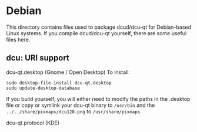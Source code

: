 
Debian
====================
This directory contains files used to package dcud/dcu-qt
for Debian-based Linux systems. If you compile dcud/dcu-qt yourself, there are some useful files here.

## dcu: URI support ##


dcu-qt.desktop  (Gnome / Open Desktop)
To install:

	sudo desktop-file-install dcu-qt.desktop
	sudo update-desktop-database

If you build yourself, you will either need to modify the paths in
the .desktop file or copy or symlink your dcu-qt binary to `/usr/bin`
and the `../../share/pixmaps/dcu128.png` to `/usr/share/pixmaps`

dcu-qt.protocol (KDE)

